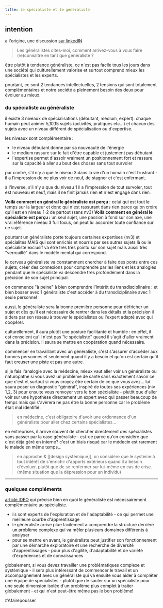 ```yaml
---
title: le spécialiste et le généraliste
---
```


## intention
à l'origine, une discussion [sur linkedIN](https://www.linkedin.com/posts/marie-lou-barnaud_gaeznaezraliste-spaezcialiste-km-activity-6936975990766100480-4XMi?utm_source=linkedin_share&utm_medium=member_desktop_web)
> Les généralistes dites-moi, comment arrivez-vous à vous faire (re)connaître en tant que généraliste ?

être plutôt à tendance généraliste, ce n'est pas facile tous les jours dans une société qui culturellement valorise et surtout comprend mieux les spécialistes et les experts.

pourtant, ce sont 2 tendances intellectuelles, 2 tensions qui sont totalement complémentaires et notre société a pleinement besoin des deux pour évoluer au mieux.

### du spécialiste au généraliste

il existe 3 niveaux de spécialisations (débutant, médium, expert).
chaque humain peut animer 5,10,15 sujets (activités, pratiques etc...) et chacun des sujets avec un niveau différent de spécialisation ou d'expertise.

les niveaux sont complémentaire :
- le niveau débutant donne par sa nouveauté de l'énergie
- le medium rassure sur le fait d'être capable et justement pas débutant 
- l'expertise permet d'assoir vraiment un positionnement fort et rassure sur la capacité à aller au bout des choses sans tout survoler

par contre, s'il n'y a que le niveau 3 dans la vie d'un humain c'est frustrant - il a l'impression de ne plus voir de neuf, de stagner et c'est enfermant.

à l'inverse, s'il n'y a que du niveau 1 il a l'impression de tout survoler, tout est nouveau et neuf, mais il ne finit jamais rien et n'est engagé dans rien.

**Voilà comment en général le généraliste est perçu :** celui qui est tout le temps sur la largeur et donc qui n'est rassurant dans rien parce qu'on croire qu'il est en niveau 1-2 de partout (sans nv3)
**Voilà comment en général le spécialiste est perçu :** un seul sujet, une passion à fond sur son axe, une vrai référence niveau 3 full focus, on peut lui accorder toute confiance sur ce sujet.

pourtant un généraliste porte toujours certaines expertises (nv3) et spécialités MAIS qui sont enrichis et nourris par ses autres sujets là ou le spécialiste exclusif va être très très pointu sur son sujet mais aussi très "verrouillé" dans le modèle mental qui correspond.

le cerveau généraliste va constamment chercher à faire des ponts entre ces sujets, créer des connexions pour comprendre par les liens et les analogies pendant que le spécialiste va descendre très profondément dans la précision de son sujet principal.

on commence "à peine" à bien comprendre l'intérêt du transdisciplinaire : et bien bosser avec 1 généraliste c'est accéder à du transdiciplinaire avec 1 seule personne!

aussi, le généraliste sera la bonne première personne pour défricher un sujet et dès qu'il est nécessaire de rentrer dans les détails et la précision il aidera par son réseau à trouver le spécialistes ou l'expert adapté avec qui coopérer.

culturellement, il aura plutôt une posture facilitante et humble : en effet, il est conscient qu'il n'est pas "le spécialiste" quand il s'agit d'aller vraiment dans la précision. il saura se mettre en coopération quand nécessaire.

commencer en travaillant avec un généraliste, c'est s'assurer d'accéder aux bonnes personnes et seulement quand il y a besoin et qu'on est certain qu'il faut creuser une piste et pas une autre.

si je fais l'analogie avec la médecine, mieux vaut aller voir un généraliste ou naturopathe si vous avez un problème de santé sans exactement savoir ce que c'est et surtout si vous croyez être certain de ce que vous avez... 
lui saura poser un diagnostic "général", inspiré de toutes ses expériences (niv 1,2, 3) pour ensuite vous renvoyer vers le bon spécialiste - plutôt que d'aller voir sur une hypothèse directement un expert avec qui passer beaucoup de temps mais qui s'avèrera ne pas être la bonne personne car le problème était mal identifié.

> en médecine, c'est obligatoire d'avoir une ordonnance d'un généraliste pour aller chez certains spécialistes...


en entreprises, il arrive souvent de chercher directement des spécialistes sans passer par la case généraliste - est-ce parce qu'on considère que c'est déjà géré en interne?
c'est un biais risqué car le médecin est rarement le malade en même temps...

> en approche & [[design systémique]], on considère que le système à tout intérêt de s'enrichir d'apports extérieurs quand il a besoin d'évoluer, plutôt que de se renfermer sur lui-même en cas de crise. (même situation que la dépression pour un individu)

- ---

### quelques compléments

[article IDEO](https://www.ideou.com/blogs/inspiration/generalist-vs-specialist-choosing-a-path-for-career-success?utm_source=pocket_mylist) qui précise bien en quoi le généraliste est nécessairement complémentaire au spécialiste.

- ils sont experts de l'exploration et de l'adaptabilité - ce qui permet une meilleure courbe d'apprentissage
- le généraliste arrive plue facilement à comprendre la structure derrière un problème complexe qui va mêler plusieurs domaines différents à analyser
- pour se mettre en avant, le généraliste peut justifier son fonctionnement par une démarche exploratoire et une recherche de diversité d'apprentissages - pour plus d'agilité, d'adaptabilité et de variété d'expériences et de connaissances

globalement, si vous devez travailler une problématiques complexe et systémique - il sera plus intéressant de commencer le travail et un accompagnement avec un généraliste qui va ensuite vous aider à compléter une équipe de spécialistes - plutôt que de sauter sur un spécialiste pour une seule dimension isolée d'un problème plus complet à traiter globalement - et qui n'est peut-être même pas le bon problème!

#Afairepousser 